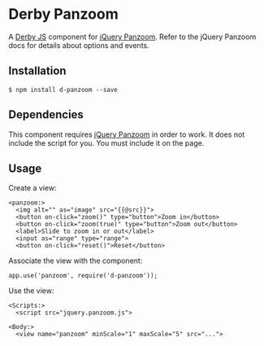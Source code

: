 Derby Panzoom
=============

A [Derby JS](http://derbyjs.com) component for [jQuery Panzoom](https://github.com/timmywil/jquery.panzoom).
Refer to the jQuery Panzoom docs for details about options and events.

Installation
------------

    $ npm install d-panzoom --save

Dependencies
------------

This component requires [jQuery Panzoom](https://github.com/timmywil/jquery.panzoom) in order to work.
It does not include the script for you. You must include it on the page.

Usage
-----

Create a view:

    <panzoom:>
      <img alt="" as="image" src="{{@src}}">
      <button on-click="zoom()" type="button">Zoom in</button>
      <button on-click="zoom(true)" type="button">Zoom out</button>
      <label>Slide to zoom in or out</label>
      <input as="range" type="range">
      <button on-click="reset()">Reset</button>

Associate the view with the component:

    app.use('panzoom', require('d-panzoom'));

Use the view:

    <Scripts:>
      <script src="jquery.panzoom.js">

    <Body:>
      <view name="panzoom" minScale="1" maxScale="5" src="...">
